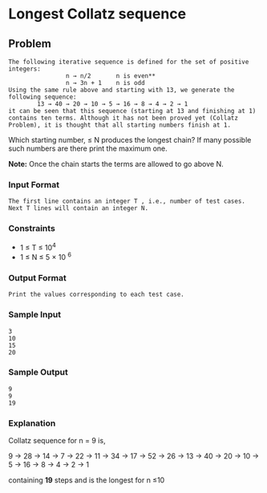 # Longest Collatz sequence

## Problem

    The following iterative sequence is defined for the set of positive integers:
                    n → n/2       n is even**
                    n → 3n + 1    n is odd
    Using the same rule above and starting with 13, we generate the following sequence:
            13 → 40 → 20 → 10 → 5 → 16 → 8 → 4 → 2 → 1
    it can be seen that this sequence (starting at 13 and finishing at 1) contains ten terms. Although it has not been proved yet (Collatz Problem), it is thought that all starting numbers finish at 1.

Which starting number, &#8804; N produces the longest chain? If many possible such numbers are there print the maximum one.

**Note:** Once the chain starts the terms are allowed to go above N.

### Input Format

    The first line contains an integer T , i.e., number of test cases.
    Next T lines will contain an integer N.

### Constraints

- 1 &#8804; T &#8804; 10<sup>4</sup>
- 1 &#8804; N &#8804; 5 &#215; 10 <sup>6</sup>

### Output Format

    Print the values corresponding to each test case.

### Sample Input

    3
    10
    15
    20

### Sample Output

    9
    9
    19

### Explanation

Collatz sequence for n = 9 is,
&nbsp;

9 → 28 → 14 → 7 → 22 → 11 → 34 → 17 → 52 → 26 → 13 → 40 → 20 → 10 → 5 → 16 → 8 → 4 → 2 → 1

containing **19** steps and is the longest for n &#8804;10
